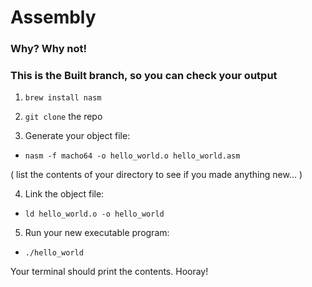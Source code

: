 # Assembly

### Why? Why not!

### This is the **Built** branch, so you can check your output

1. ``` brew install nasm ```

2. ``` git clone ``` the repo

3. Generate your object file:
 - ``` nasm -f macho64 -o hello_world.o hello_world.asm  ```

( list the contents of your directory to see if you made anything new... )

4. Link the object file:
 - ``` ld hello_world.o -o hello_world  ```

 5. Run your new executable program:
 - ``` ./hello_world  ```

 Your terminal should print the contents. Hooray!
